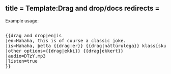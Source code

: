 title = Template:Drag and drop/docs
redirects =
---

Example usage:

<pre>

{{drag and drop|en|is
|en=Hahaha, this is of course a classic joke.
|is=Hahaha, þetta {{drag|er}} {{drag|náttúrulega}} klassískur brandari.
|other options={{drag|ekki}} {{drag|ekkert}}
|audio=DTzY.mp3
|listen=true
}}

</pre>